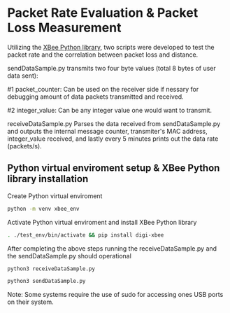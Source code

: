 # Packet Rate Evaluation & Packet Loss Measurement

Utilizing the [XBee Python library](https://xbplib.readthedocs.io/en/latest/), two scripts were developed to test the packet rate and the correlation between packet loss and distance.

sendDataSample.py transmits two four byte values (total 8 bytes of user data sent):

#1 packet_counter: Can be used on the receiver side if nessary for debugging amount of data packets transmitted and received.

#2 integer_value: Can be any integer value one would want to transmit.

receiveDataSample.py Parses the data received from sendDataSample.py and outputs the internal message counter, transmiter's MAC address, integer_value received, and lastly every 5 minutes prints out the data rate (packets/s).

## Python virtual enviroment setup & XBee Python library installation
Create Python virtual enviroment
```bash
python -m venv xbee_env
```
Activate Python virtual enviroment and install XBee Python library
```bash
. ./test_env/bin/activate && pip install digi-xbee
```

After completing the above steps running the receiveDataSample.py and the sendDataSample.py should operational
```bash
python3 receiveDataSample.py
```
```bash
python3 sendDataSample.py
```


Note: Some systems require the use of sudo for accessing ones USB ports on their system.
